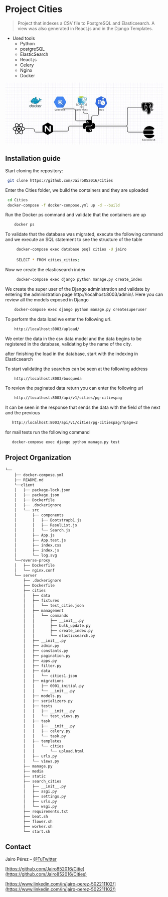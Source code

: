 
# Project Cities 
> Project that indexes a CSV file to PostgreSQL and Elasticsearch. A view was also generated in React.js and in the Django Templates.

* Used tools
    * Python
    * postgreSQL
    * ElasticSearch
    * React.js
    * Celery
    * Nginx
    * Docker

![](clou1.JPG)


## Installation guide

Start cloning the repository:

```sh
 git clone https://github.com/Jairo852016/Cities

```

Enter the Cities folder, we build the containers and they are uploaded

```sh
 cd Cities
 docker-compose -f docker-compose.yml up -d --build

```

Run the Docker ps command and validate that the containers are up

```sh
    docker ps

```
To validate that the database was migrated, execute the following command and we execute an SQL statement to see the structure of the table

```sh
     docker-compose exec database psql cities -U jairo

     SELECT * FROM cities_cities;

```

Now we create the elasticsearch index

```sh
     docker-compose exec django python manage.py create_index

```
We create the super user of the Django administration and validate by entering the administration page http://localhost:8003/admin/.
Here you can review all the models exposed in Django

```sh
    docker-compose exec django python manage.py createsuperuser

```

To perform the data load we enter the following url.
```sh
    http://localhost:8003/upload/

```
We enter the data in the csv data model and the data begins to be registered in the database, validating by the name of the city.

after finishing the load in the database, start with the indexing in Elasticsearch

To start validating the searches can be seen at the following address

```sh
    http://localhost:8003/busqueda

```
To review the paginated data return you can enter the following url

```sh
    http://localhost:8003/api/v1/cities/pg-citiespag

```

It can be seen in the response that sends the data with the field of the next and the previous

```sh
   http://localhost:8003/api/v1/cities/pg-citiespag/?page=2

```
for mail tests run the following command

```sh
   docker-compose exec django python manage.py test
```




## Project Organization
    
    
    └──
        ├── docker-compose.yml
        ├── README.md 
        └──client
        │   ├── package-lock.json
        │   ├── package.json
        │   ├── Dockerfile
        │   ├── .dockerignore
        │   └── src
        │       ├── components   
        │       │   ├── Bootstrapb1.js
        │       │   ├── ResulList.js
        │       │   └── Search.js
        │       ├── App.js
        │       ├── App.test.js
        │       ├── index.css
        │       ├── index.js
        │       └── log.svg
        └──reverse-proxy
        │   ├── Dockerfile
        │   └── nginx.conf
        └── server
            ├── .dockerignore
            ├── Dockerfile
            ├── cities
            │   ├── data
            │   ├── fixtures        
            │   │   └── test_citie.json
            │   ├── management   
            │   │   └── commands
            │   │       ├── __init__.py
            │   │       ├── bulk_update.py
            │   │       ├── create_index.py
            │   │       └── elasticsearch.py
            │   ├── __init__.py
            │   ├── admin.py
            │   ├── constants.py
            │   ├── pagination.py
            │   ├── apps.py
            │   ├── filter.py
            │   ├── data
            │   │   └── cities1.json
            │   ├── migrations
            │   │   ├── 0001_initial.py
            │   │   └── __init__.py
            │   ├── models.py
            │   ├── serializers.py
            │   ├── tests
            │   │   ├── __init__.py
            │   │   └── test_views.py
            │   ├── task
            │   │   ├── __init__.py
            │   │   ├── celery.py
            │   │   └── task.py
            │   ├── templates
            │   │   └── cities
            │   │       └── upload.html
            │   ├── urls.py
            │   └── views.py
            ├── manage.py
            ├── media
            ├── static
            ├── search_cities
            │   ├── __init__.py
            │   ├── asgi.py
            │   ├── settings.py
            │   ├── urls.py
            │   └── wsgi.py
            ├── requirements.txt
            ├── beat.sh
            ├── flower.sh
            ├── worker.sh
            └── start.sh

## Contact

Jairo Pérez – [@TuTwitter](https://twitter.com/jairo85cd1) 

[https://github.com/Jairo852016/Citie](https://github.com/Jairo852016/Cities)

[https://www.linkedin.com/in/jairo-perez-502211102/](https://www.linkedin.com/in/jairo-perez-502211102/)
